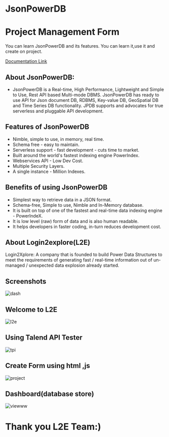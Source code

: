 # JsonPowerDB
# Project Management Form

You can learn JsonPowerDB and its features.
You can learn it,use it and create on project.
   








[Documentation  Link](https://login2explore.com/jpdb/docs.html)


## About JsonPowerDB:
- JsonPowerDB is a Real-time, High Performance, Lightweight and Simple to Use, Rest API based Multi-mode DBMS. JsonPowerDB has ready to use API for Json document DB, RDBMS, Key-value DB, GeoSpatial DB and Time Series DB functionality. JPDB supports and advocates for true serverless and pluggable API development.

## Features of JsonPowerDB
- Nimble, simple to use, in memory, real time.
- Schema free - easy to maintain.
- Serverless support - fast development - cuts time to market.
- Built around the world's fastest indexing engine PowerIndex.
- Webservices API - Low Dev Cost.
- Multiple Security Layers.
- A single instance - Million Indexes.

## Benefits of using JsonPowerDB
- Simplest way to retrieve data in a JSON format.
- Schema-free, Simple to use, Nimble and In-Memory database.
- It is built on top of one of the fastest and real-time data indexing engine - PowerIndeX.
- It is low level (raw) form of data and is also human readable.
- It helps developers in faster coding, in-turn reduces development cost.
## About Login2explore(L2E)
Login2Xplore: A company that is founded to build Power Data Structures to meet the requirements of generating fast / real-time information out of un-managed / unexpected data explosion already started.








## Screenshots
![dash](https://github.com/Pooja-gif-byte/Micro-Management-Project/assets/132218558/0d5dc9cf-0921-4eb7-8b2d-0331d2d3579e)


 
 ## Welcome to L2E
 ![l2e](https://user-images.githubusercontent.com/132218558/235574423-21dc21d4-7641-45d1-8a50-d43f762dc6ab.png)

  ## Using Talend API Tester
 ![tpi](https://github.com/Pooja-gif-byte/Micro-Management-Project/assets/132218558/5083f45e-6c8a-492b-875b-36c81222f205)


  ## Create Form using html ,js
 ![project](https://github.com/Pooja-gif-byte/Micro-Management-Project/assets/132218558/27915565-0cef-4b15-9ce9-ea417e85e896)


 ## Dashboard(database store)
  ![viewww](https://github.com/Pooja-gif-byte/Micro-Management-Project/assets/132218558/615c34a3-5e82-43aa-96f3-2a2012a7bcf7)

  
  # Thank you L2E Team:)
  


 


